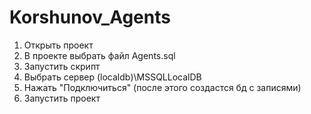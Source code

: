 # Korshunov_Agents
1. Открыть проект
2. В проекте выбрать файл Agents.sql
3. Запустить скрипт
4. Выбрать сервер (localdb)\MSSQLLocalDB
5. Нажать "Подключиться" (после этого создастся бд с записями)
6. Запустить проект
